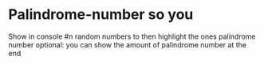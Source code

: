 # Palindrome-number so you 
Show in console #n random numbers to then highlight the ones palindrome number
optional: you can show the amount of palindrome number at the end 
